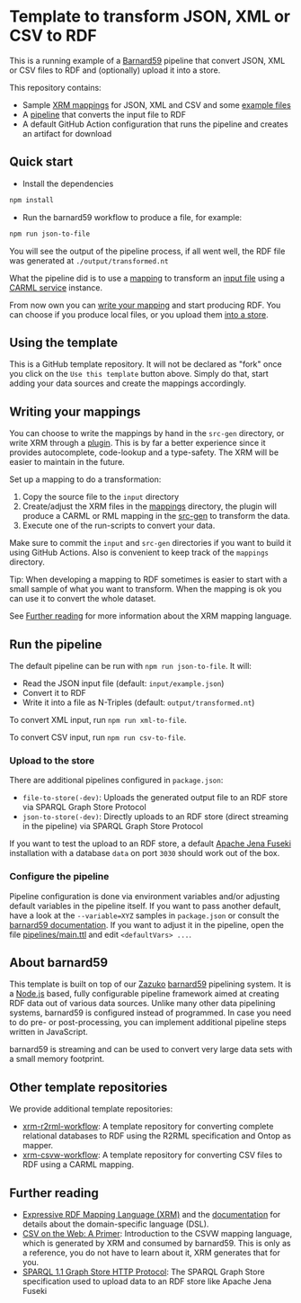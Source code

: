 # Template to transform JSON, XML or CSV to RDF

This is a running example of a [Barnard59](#about-barnard59) pipeline that convert JSON, XML or CSV files to RDF and (optionally) upload it into a store.

This repository contains:

- Sample [XRM mappings](./mappings) for JSON, XML and CSV and some [example files](./input)
- A [pipeline](./pipelines/main.ttl) that converts the input file to RDF
- A default GitHub Action configuration that runs the pipeline and creates an artifact for download

## Quick start

* Install the dependencies

```markdown
npm install
```

* Run the barnard59 workflow to produce a file, for example:

```sh
npm run json-to-file
```

You will see the output of the pipeline process, if all went well, the RDF file was generated at `./output/transformed.nt`

What the pipeline did is to use a [mapping](./src-gen/mapping-json.carml.ttl) to transform an [input file](./input/example.json) using a [CARML service](https://github.com/zazuko/carml-service) instance.

From now own you can [write your mapping](#writing-your-mappings) and start producing RDF. You can choose if you produce local files, or you upload them [into a store](#upload-to-the-store). 

## Using the template

This is a GitHub template repository. It will not be declared as "fork" once you click on the `Use this template` button above. Simply do that, start adding your data sources and create the mappings accordingly.

## Writing your mappings

You can choose to write the mappings by hand in the `src-gen` directory, or write XRM through a [plugin](https://zazuko.com/products/expressive-rdf-mapper/). This is by far a better experience since it provides autocomplete, code-lookup and a type-safety. The XRM will be easier to maintain in the future.

Set up a mapping to do a transformation:

1. Copy the source file to the `input` directory
2. Create/adjust the XRM files in the [mappings](./mappings) directory, the plugin will produce a CARML or RML mapping in the [src-gen](./src-gen) to transform the data.
3. Execute one of the run-scripts to convert your data.

Make sure to commit the `input` and `src-gen` directories if you want to build it using GitHub Actions. Also is convenient to keep track of the `mappings` directory.

Tip: When developing a mapping to RDF sometimes is easier to start with a small sample of what you want to transform. When the mapping is ok you can use it to convert the whole dataset.

See [Further reading](#further-reading) for more information about the XRM mapping language.

## Run the pipeline

The default pipeline can be run with `npm run json-to-file`. It will:

- Read the JSON input file (default: `input/example.json`)
- Convert it to RDF
- Write it into a file as N-Triples (default: `output/transformed.nt`)

To convert XML input, run `npm run xml-to-file`.

To convert CSV input, run `npm run csv-to-file`.


### Upload to the store

There are additional pipelines configured in `package.json`:

* `file-to-store(-dev)`: Uploads the generated output file to an RDF store via SPARQL Graph Store Protocol
* `json-to-store(-dev)`: Directly uploads to an RDF store (direct streaming in the pipeline) via SPARQL Graph Store Protocol

If you want to test the upload to an RDF store, a default [Apache Jena Fuseki](https://jena.apache.org/index.html) installation with a database `data` on port `3030` should work out of the box.

### Configure the pipeline

Pipeline configuration is done via environment variables and/or adjusting default variables in the pipeline itself. If you want to pass another default, have a look at the `--variable=XYZ` samples in `package.json` or consult the [barnard59 documentation](https://github.com/zazuko/barnard59/blob/master/packages/cli/README.md#passing-arguments-to-the-pipeline). If you want to adjust it in the pipeline, open the file [pipelines/main.ttl](pipelines/main.ttl) and edit `<defaultVars> ...`.

## About barnard59

This template is built on top of our [Zazuko](https://zazuko.com/) [barnard59](https://github.com/zazuko/barnard59) pipelining system. It is a [Node.js](https://nodejs.org) based, fully configurable pipeline framework aimed at creating RDF data out of various data sources. Unlike many other data pipelining systems, barnard59 is configured instead of programmed. In case you need to do pre- or post-processing, you can implement additional pipeline steps written in JavaScript.

barnard59 is streaming and can be used to convert very large data sets with a small memory footprint.

## Other template repositories

We provide additional template repositories:

* [xrm-r2rml-workflow](https://github.com/zazuko/xrm-r2rml-workflow):  A template repository for converting complete relational databases to RDF using the R2RML specification and Ontop as mapper.
* [xrm-csvw-workflow](https://github.com/zazuko/xrm-csvw-workflow):  A template repository for converting CSV files to RDF using a CARML mapping.

## Further reading

* [Expressive RDF Mapping Language (XRM)](https://zazuko.com/products/expressive-rdf-mapper/) and the [documentation](https://github.com/zazuko/expressive-rdf-mapper) for details about the domain-specific language (DSL).
* [CSV on the Web: A Primer](https://www.w3.org/TR/tabular-data-primer/): Introduction to the CSVW mapping language, which is generated by XRM and consumed by barnard59. This is only as a reference, you do not have to learn about it, XRM generates that for you.
* [SPARQL 1.1 Graph Store HTTP Protocol](https://www.w3.org/TR/sparql11-http-rdf-update/): The SPARQL Graph Store specification used to upload data to an RDF store like Apache Jena Fuseki


